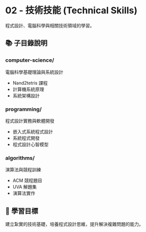 # 02 - 技術技能 (Technical Skills)

程式設計、電腦科學與相關技術領域的學習。

## 📚 子目錄說明

### computer-science/

電腦科學基礎理論與系統設計

- Nand2tetris 課程
- 計算機系統原理
- 系統架構設計

### programming/

程式設計實務與軟體開發

- 嵌入式系統程式設計
- 系統程式開發
- 程式設計心智模型

### algorithms/

演算法與競程訓練

- ACM 競程題目
- UVA 解題集
- 演算法實作

## 🎯 學習目標

建立紮實的技術基礎，培養程式設計思維，提升解決複雜問題的能力。
